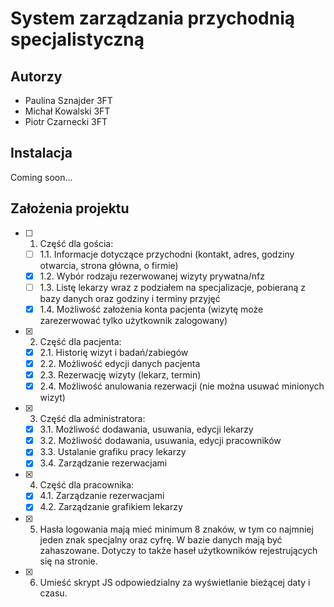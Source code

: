 # System zarządzania przychodnią specjalistyczną
## Autorzy
- Paulina Sznajder 3FT
- Michał Kowalski 3FT
- Piotr Czarnecki 3FT
## Instalacja
Coming soon...
## Założenia projektu
- [ ] 1. Część dla gościa:
  - [ ] 1.1. Informacje dotyczące przychodni (kontakt, adres, godziny otwarcia, strona główna, o firmie)
  - [x] 1.2. Wybór rodzaju rezerwowanej wizyty prywatna/nfz
  - [ ] 1.3. Listę lekarzy wraz z podziałem na specjalizacje, pobieraną z bazy danych oraz godziny i terminy przyjęć
  - [x] 1.4. Możliwość założenia konta pacjenta (wizytę może zarezerwować tylko użytkownik zalogowany)
- [x] 2. Część dla pacjenta:
  - [x] 2.1. Historię wizyt i badań/zabiegów
  - [x] 2.2. Możliwość edycji danych pacjenta
  - [x] 2.3. Rezerwację wizyty (lekarz, termin)
  - [x] 2.4. Możliwość anulowania rezerwacji (nie można usuwać minionych wizyt)
- [x] 3. Część dla administratora:
  - [x] 3.1. Możliwość dodawania, usuwania, edycji lekarzy
  - [x] 3.2. Możliwość dodawania, usuwania, edycji pracowników
  - [x] 3.3. Ustalanie grafiku pracy lekarzy
  - [x] 3.4. Zarządzanie rezerwacjami
- [x] 4. Część dla pracownika:
  - [x] 4.1. Zarządzanie rezerwacjami
  - [x] 4.2. Zarządzanie grafikiem lekarzy
- [x] 5. Hasła logowania mają mieć minimum 8 znaków, w tym co najmniej jeden znak specjalny oraz cyfrę. W bazie danych mają być zahaszowane. Dotyczy to także haseł użytkowników rejestrujących się na stronie.
- [x] 6. Umieść skrypt JS odpowiedzialny za wyświetlanie bieżącej daty i czasu.
